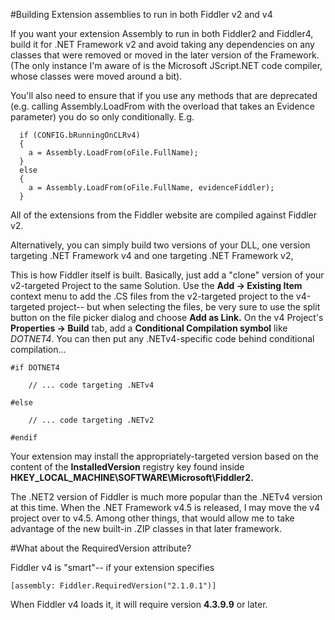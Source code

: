 <!-- http://fiddler2.com/Fiddler/Dev/FrameworkTarget.asp -->

#Building Extension assemblies to run in both Fiddler v2 and v4

If you want your extension Assembly to run in both Fiddler2 and Fiddler4, build it for .NET Framework v2 and avoid taking any dependencies on any classes that were removed or moved in the later version of the Framework. (The only instance I'm aware of is the Microsoft JScript.NET code compiler, whose classes were moved around a bit).

You'll also need to ensure that if you use any methods that are deprecated (e.g. calling Assembly.LoadFrom with the overload that takes an Evidence parameter) you do so only conditionally. E.g.

      if (CONFIG.bRunningOnCLRv4)
      {
        a = Assembly.LoadFrom(oFile.FullName);
      }
      else
      {
        a = Assembly.LoadFrom(oFile.FullName, evidenceFiddler);
      }

All of the extensions from the Fiddler website are compiled against Fiddler v2.

Alternatively, you can simply build two versions of your DLL, one version targeting .NET Framework v4 and one targeting .NET Framework v2,

This is how Fiddler itself is built. Basically, just add a "clone" version of your v2-targeted Project to the same Solution. Use the **Add -> Existing Item** context menu to add the .CS files from the v2-targeted project to the v4-targeted project-- but when selecting the files, be very sure to use the split button on the file picker dialog and choose **Add as Link.** On the v4 Project's **Properties -> Build** tab, add a **Conditional Compilation symbol** like *DOTNET4*. You can then put any .NETv4-specific code behind conditional compilation...

	#if DOTNET4

		// ... code targeting .NETv4

	#else

		// ... code targeting .NETv2

	#endif

Your extension may install the appropriately-targeted version based on the content of the **InstalledVersion** registry key found inside **HKEY_LOCAL_MACHINE\SOFTWARE\Microsoft\Fiddler2.** 

The .NET2 version of Fiddler is much more popular than the .NETv4 version at this time. When the .NET Framework v4.5 is released, I may move the v4 project over to v4.5. Among other things, that would allow me to take advantage of the new built-in .ZIP classes in that later framework.

#What about the RequiredVersion attribute?

Fiddler v4 is "smart"-- if your extension specifies

    [assembly: Fiddler.RequiredVersion("2.1.0.1")]

When Fiddler v4 loads it, it will require version **4.3.9.9** or later.